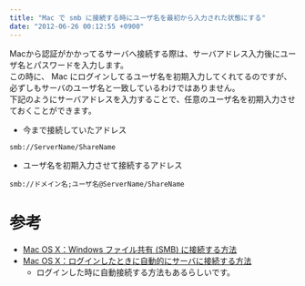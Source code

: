 ```yaml
---
title: "Mac で smb に接続する時にユーザ名を最初から入力された状態にする"
date: "2012-06-26 00:12:55 +0900"
---
```


Macから認証がかかってるサーバへ接続する際は、サーバアドレス入力後にユーザ名とパスワードを入力します。  
この時に、 Mac にログインしてるユーザ名を初期入力してくれてるのですが、必ずしもサーバのユーザ名と一致しているわけではありません。  
下記のようにサーバアドレスを入力することで、任意のユーザ名を初期入力させておくことができます。

- 今まで接続していたアドレス

```
smb://ServerName/ShareName
```

- ユーザ名を初期入力させて接続するアドレス

```
smb://ドメイン名;ユーザ名@ServerName/ShareName
```

# 参考

- [Mac OS X：Windows ファイル共有 (SMB) に接続する方法](http://support.apple.com/kb/HT1568?viewlocale=ja_JP&locale=ja_JP)
- [Mac OS X：ログインしたときに自動的にサーバに接続する方法](http://support.apple.com/kb/HT4011?viewlocale=ja_JP&locale=ja_JP)
    - ログインした時に自動接続する方法もあるらしいです。
